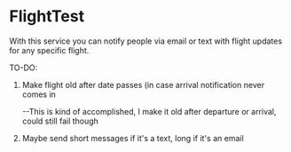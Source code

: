 FlightTest
==========
With this service you can notify people via email or text with flight updates for any specific flight.

TO-DO:
1) Make flight old after date passes (in case arrival notification never comes in

	--This is kind of accomplished, I make it old after departure or arrival, could still fail though

2) Maybe send short messages if it's a text, long if it's an email

